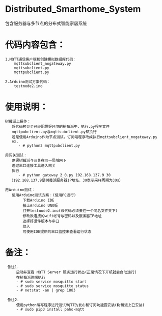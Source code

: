 # Distributed_Smarthome_System
包含服务器与多节点的分布式智能家居系统

# 代码内容包含：

    1.MQTT通信客户端和创建模拟数据库代码：
        mqttsubclient_nogateway.py
        mqttsubclient.py
        mqttpubclient.py
        
    2.Arduino测试方案代码：
        testnode2.ino

# 使用说明：

    树莓派上操作：
       将代码拷贝至已经配置好环境的树莓派中，执行.py程序文件
       mqttpubclient.py与mqttsubclient.py都执行
       若是使用Arduino作为节点测试，订阅端程序改成执行mqttsubclient_nogateway.py
       ex.
          - # python3 mqttpubclient.py
          
    用网关测试：
       确保树莓派与网关在同一局域网下
       透过串口连接工具进入网关
       执行
          - # python gateway_2_0.py 192.168.137.9 30
      （192.168.137.9是树莓派服务器IP地址，30表示采样周期为30s）
      
    用Arduino测试：
       使用Arduino测试方案：(使用PC进行)
            下载Arduino IDE
            接上Arduino UNO板
            打开testnode2.ino(该代码必须要在一个同名文件夹下)
            修改欲连接的wifi帐号与密码以及服务器IP地址
            选择好硬件版本与串口
            烧入
            可使用IDE提供的串口监控来查看运行状态

# 备注：

     备注1.
         启动并查看 MQTT Server 服务运行状态(正常情况下开机就会自动运行)
         在树莓派终端执行
         - # sudo service mosquitto start
         - # sudo service mosquitto status
         - # netstat -an | grep 1883
         
     备注2.
         使用python编写程序进行测试MQTT的发布和订阅功能要安装(树莓派上已安装)
         - # sudo pip3 install paho-mqtt
